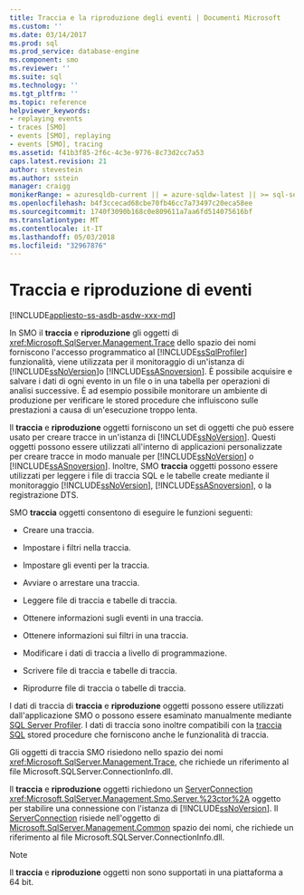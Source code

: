 ```yaml
---
title: Traccia e la riproduzione degli eventi | Documenti Microsoft
ms.custom: ''
ms.date: 03/14/2017
ms.prod: sql
ms.prod_service: database-engine
ms.component: smo
ms.reviewer: ''
ms.suite: sql
ms.technology: ''
ms.tgt_pltfrm: ''
ms.topic: reference
helpviewer_keywords:
- replaying events
- traces [SMO]
- events [SMO], replaying
- events [SMO], tracing
ms.assetid: f41b3f85-2f6c-4c3e-9776-8c73d2cc7a53
caps.latest.revision: 21
author: stevestein
ms.author: sstein
manager: craigg
monikerRange: = azuresqldb-current || = azure-sqldw-latest || >= sql-server-2016 || = sqlallproducts-allversions
ms.openlocfilehash: b4f3ccecad68cbe70fb46cc7a73497c20eca58ee
ms.sourcegitcommit: 1740f3090b168c0e809611a7aa6fd514075616bf
ms.translationtype: MT
ms.contentlocale: it-IT
ms.lasthandoff: 05/03/2018
ms.locfileid: "32967876"
---
```

# <a name="tracing-and-replaying-events"></a>Traccia e riproduzione di eventi
[!INCLUDE[appliesto-ss-asdb-asdw-xxx-md](../../../includes/appliesto-ss-asdb-asdw-xxx-md.md)]

  In SMO il **traccia** e **riproduzione** gli oggetti di <xref:Microsoft.SqlServer.Management.Trace> dello spazio dei nomi forniscono l'accesso programmatico al [!INCLUDE[ssSqlProfiler](../../../includes/sssqlprofiler-md.md)] funzionalità, viene utilizzata per il monitoraggio di un'istanza di [!INCLUDE[ssNoVersion](../../../includes/ssnoversion-md.md)]o [!INCLUDE[ssASnoversion](../../../includes/ssasnoversion-md.md)]. È possibile acquisire e salvare i dati di ogni evento in un file o in una tabella per operazioni di analisi successive. È ad esempio possibile monitorare un ambiente di produzione per verificare le stored procedure che influiscono sulle prestazioni a causa di un'esecuzione troppo lenta.  
  
 Il **traccia** e **riproduzione** oggetti forniscono un set di oggetti che può essere usato per creare tracce in un'istanza di [!INCLUDE[ssNoVersion](../../../includes/ssnoversion-md.md)]. Questi oggetti possono essere utilizzati all'interno di applicazioni personalizzate per creare tracce in modo manuale per [!INCLUDE[ssNoVersion](../../../includes/ssnoversion-md.md)] o [!INCLUDE[ssASnoversion](../../../includes/ssasnoversion-md.md)]. Inoltre, SMO **traccia** oggetti possono essere utilizzati per leggere i file di traccia SQL e le tabelle create mediante il monitoraggio [!INCLUDE[ssNoVersion](../../../includes/ssnoversion-md.md)], [!INCLUDE[ssASnoversion](../../../includes/ssasnoversion-md.md)], o la registrazione DTS.  
  
 SMO **traccia** oggetti consentono di eseguire le funzioni seguenti:  
  
-   Creare una traccia.  
  
-   Impostare i filtri nella traccia.  
  
-   Impostare gli eventi per la traccia.  
  
-   Avviare o arrestare una traccia.  
  
-   Leggere file di traccia e tabelle di traccia.  
  
-   Ottenere informazioni sugli eventi in una traccia.  
  
-   Ottenere informazioni sui filtri in una traccia.  
  
-   Modificare i dati di traccia a livello di programmazione.  
  
-   Scrivere file di traccia e tabelle di traccia.  
  
-   Riprodurre file di traccia o tabelle di traccia.  
  
 I dati di traccia di **traccia** e **riproduzione** oggetti possono essere utilizzati dall'applicazione SMO o possono essere esaminato manualmente mediante [SQL Server Profiler](../../../tools/sql-server-profiler/sql-server-profiler.md). I dati di traccia sono inoltre compatibili con la [traccia SQL](../../../relational-databases/sql-trace/sql-trace.md) stored procedure che forniscono anche le funzionalità di traccia.  
  
 Gli oggetti di traccia SMO risiedono nello spazio dei nomi <xref:Microsoft.SqlServer.Management.Trace>, che richiede un riferimento al file Microsoft.SQLServer.ConnectionInfo.dll.  
  
 Il **traccia** e **riproduzione** oggetti richiedono un [ServerConnection](https://msdn.microsoft.com/en-us/library/microsoft.sqlserver.management.common.serverconnection.aspx) <xref:Microsoft.SqlServer.Management.Smo.Server.%23ctor%2A> oggetto per stabilire una connessione con l'istanza di [!INCLUDE[ssNoVersion](../../../includes/ssnoversion-md.md)]. Il [ServerConnection](https://msdn.microsoft.com/en-us/library/microsoft.sqlserver.management.common.serverconnection.aspx) risiede nell'oggetto di [Microsoft.SqlServer.Management.Common](https://msdn.microsoft.com/en-us/library/microsoft.sqlserver.management.common) spazio dei nomi, che richiede un riferimento al file Microsoft.SQLServer.ConnectionInfo.dll.  
  
> [!NOTE]  
>  Il **traccia** e **riproduzione** oggetti non sono supportati in una piattaforma a 64 bit.  
  
  
